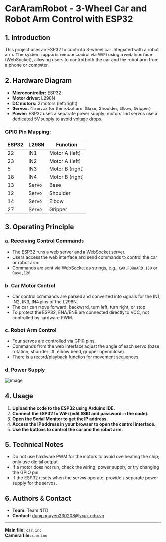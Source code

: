 # CarAramRobot - 3-Wheel Car and Robot Arm Control with ESP32

## 1. Introduction

This project uses an ESP32 to control a 3-wheel car integrated with a robot arm. The system supports remote control via WiFi using a web interface (WebSocket), allowing users to control both the car and the robot arm from a phone or computer.

## 2. Hardware Diagram

- **Microcontroller:** ESP32
- **Motor driver:** L298N
- **DC motors:** 2 motors (left/right)
- **Servos:** 4 servos for the robot arm (Base, Shoulder, Elbow, Gripper)
- **Power:** ESP32 uses a separate power supply; motors and servos use a dedicated 5V supply to avoid voltage drops.

### GPIO Pin Mapping:
| ESP32 | L298N | Function           |
|-------|-------|--------------------|
| 22    | IN1   | Motor A (left)     |
| 23    | IN2   | Motor A (left)     |
| 5     | IN3   | Motor B (right)    |
| 18    | IN4   | Motor B (right)    |
| 13    | Servo | Base               |
| 12    | Servo | Shoulder           |
| 14    | Servo | Elbow              |
| 27    | Servo | Gripper            |

## 3. Operating Principle

### a. Receiving Control Commands

- The ESP32 runs a web server and a WebSocket server.
- Users access the web interface and send commands to control the car or robot arm.
- Commands are sent via WebSocket as strings, e.g., `CAR,FORWARD,150` or `Base,120`.

### b. Car Motor Control

- Car control commands are parsed and converted into signals for the IN1, IN2, IN3, IN4 pins of the L298N.
- The car can move forward, backward, turn left, turn right, or stop.
- To protect the ESP32, ENA/ENB are connected directly to VCC, not controlled by hardware PWM.

### c. Robot Arm Control

- Four servos are controlled via GPIO pins.
- Commands from the web interface adjust the angle of each servo (base rotation, shoulder lift, elbow bend, gripper open/close).
- There is a record/playback function for movement sequences.

### d. Power Supply

![image](https://github.com/user-attachments/assets/67bc043c-d969-446f-934c-32e9a3db46a5)

## 4. Usage

1. **Upload the code to the ESP32 using Arduino IDE.**
2. **Connect the ESP32 to WiFi (edit SSID and password in the code).**
3. **Open the Serial Monitor to get the IP address.**
4. **Access the IP address in your browser to open the control interface.**
5. **Use the buttons to control the car and the robot arm.**

## 5. Technical Notes

- Do not use hardware PWM for the motors to avoid overheating the chip; only use digital output.
- If a motor does not run, check the wiring, power supply, or try changing the GPIO pin.
- If the ESP32 resets when the servos operate, provide a separate power supply for the servos.

## 6. Authors & Contact

- **Team:** Team NTD
- **Contact:** dung.nguyen230208@vnuk.edu.vn

---

**Main file:** `car.ino`  
**Camera file:** `cam.ino`
